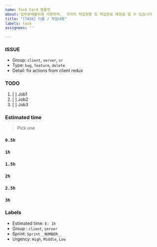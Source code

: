 ```yaml
---
name: Task Card 템플릿
about: 업무분배를위해 사용하며,  각자의 작업현황 및 작업완료 예정을 알 수 있습니다
title: "[TASK] 이름 / 작업내용"
labels: task
assignees: ''

---
```


### ISSUE
- Group:  `client`, `server`, `sr`
- Type: `bug`, `feature`, `delete`
- Detail: fix actions from client redux

### TODO
1. [ ] Job1
2. [ ] Job2
3. [ ] Job3

### Estimated time
> Pick one
### `0.5h`
### `1h`
### `1.5h`
### `2h`
### `2.5h`
### `3h`

### Labels
- Estimated time: `E: 1h`
- Group : `client`, `server`
- Sprint: `Sprint__NUMBER__`
- Urgency: `High`, `Middle`, `Low`
